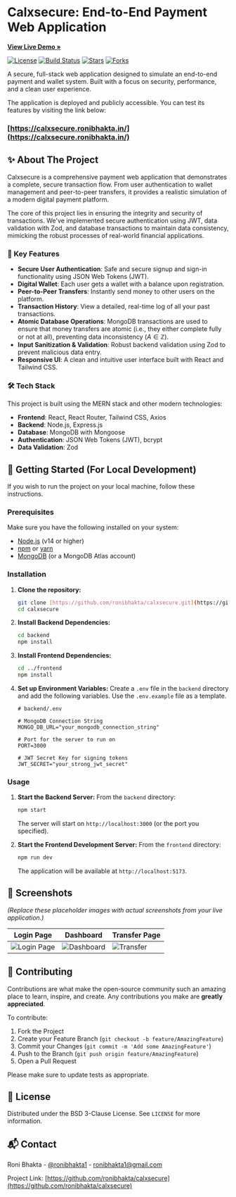 # Calxsecure: End-to-End Payment Web Application

**[View Live Demo »](https://calxsecure.ronibhakta.in/)**

[![License](https://img.shields.io/badge/License-BSD_3--Clause-blue.svg)](https://opensource.org/licenses/BSD-3-Clause)
[![Build Status](https://img.shields.io/badge/build-passing-brightgreen.svg)](https://github.com/ronibhakta/calxsecure)
[![Stars](https://img.shields.io/github/stars/ronibhakta/calxsecure.svg)](https://github.com/ronibhakta/calxsecure/stargazers)
[![Forks](https://img.shields.io/github/forks/ronibhakta/calxsecure.svg)](https://github.com/ronibhakta/calxsecure/network/members)

A secure, full-stack web application designed to simulate an end-to-end payment and wallet system. Built with a focus on security, performance, and a clean user experience.

The application is deployed and publicly accessible. You can test its features by visiting the link below:

### **[https://calxsecure.ronibhakta.in/](https://calxsecure.ronibhakta.in/)**

## ✨ About The Project

Calxsecure is a comprehensive payment web application that demonstrates a complete, secure transaction flow. From user authentication to wallet management and peer-to-peer transfers, it provides a realistic simulation of a modern digital payment platform.

The core of this project lies in ensuring the integrity and security of transactions. We've implemented secure authentication using JWT, data validation with Zod, and database transactions to maintain data consistency, mimicking the robust processes of real-world financial applications.

### 🚀 Key Features

* **Secure User Authentication**: Safe and secure signup and sign-in functionality using JSON Web Tokens (JWT).
* **Digital Wallet**: Each user gets a wallet with a balance upon registration.
* **Peer-to-Peer Transfers**: Instantly send money to other users on the platform.
* **Transaction History**: View a detailed, real-time log of all your past transactions.
* **Atomic Database Operations**: MongoDB transactions are used to ensure that money transfers are atomic (i.e., they either complete fully or not at all), preventing data inconsistency ($A \in \mathbb{Z}$).
* **Input Sanitization & Validation**: Robust backend validation using Zod to prevent malicious data entry.
* **Responsive UI**: A clean and intuitive user interface built with React and Tailwind CSS.

### 🛠️ Tech Stack

This project is built using the MERN stack and other modern technologies:

* **Frontend**: React, React Router, Tailwind CSS, Axios
* **Backend**: Node.js, Express.js
* **Database**: MongoDB with Mongoose
* **Authentication**: JSON Web Tokens (JWT), bcrypt
* **Data Validation**: Zod

## 🏁 Getting Started (For Local Development)

If you wish to run the project on your local machine, follow these instructions.

### Prerequisites

Make sure you have the following installed on your system:

* [Node.js](https://nodejs.org/en/) (v14 or higher)
* [npm](https://www.npmjs.com/) or [yarn](https://yarnpkg.com/)
* [MongoDB](https://www.mongodb.com/try/download/community) (or a MongoDB Atlas account)

### Installation

1.  **Clone the repository:**
    ```sh
    git clone [https://github.com/ronibhakta/calxsecure.git](https://github.com/ronibhakta/calxsecure.git)
    cd calxsecure
    ```

2.  **Install Backend Dependencies:**
    ```sh
    cd backend
    npm install
    ```

3.  **Install Frontend Dependencies:**
    ```sh
    cd ../frontend
    npm install
    ```

4.  **Set up Environment Variables:**
    Create a `.env` file in the `backend` directory and add the following variables. Use the `.env.example` file as a template.
    ```env
    # backend/.env

    # MongoDB Connection String
    MONGO_DB_URL="your_mongodb_connection_string"

    # Port for the server to run on
    PORT=3000

    # JWT Secret Key for signing tokens
    JWT_SECRET="your_strong_jwt_secret"
    ```

### Usage

1.  **Start the Backend Server:**
    From the `backend` directory:
    ```sh
    npm start
    ```
    The server will start on `http://localhost:3000` (or the port you specified).

2.  **Start the Frontend Development Server:**
    From the `frontend` directory:
    ```sh
    npm run dev
    ```
    The application will be available at `http://localhost:5173`.

## 📸 Screenshots

*(Replace these placeholder images with actual screenshots from your live application.)*

| Login Page                                     | Dashboard                                        | Transfer Page                                  |
| ---------------------------------------------- | ------------------------------------------------ | ---------------------------------------------- |
| ![Login Page](https://i.imgur.com/your-login.png) | ![Dashboard](https://i.imgur.com/your-dashboard.png) | ![Transfer](https://i.imgur.com/your-transfer.png) |

## 🤝 Contributing

Contributions are what make the open-source community such an amazing place to learn, inspire, and create. Any contributions you make are **greatly appreciated**.

To contribute:

1.  Fork the Project
2.  Create your Feature Branch (`git checkout -b feature/AmazingFeature`)
3.  Commit your Changes (`git commit -m 'Add some AmazingFeature'`)
4.  Push to the Branch (`git push origin feature/AmazingFeature`)
5.  Open a Pull Request

Please make sure to update tests as appropriate.

## 📜 License

Distributed under the BSD 3-Clause License. See `LICENSE` for more information.

## 📬 Contact

Roni Bhakta - [@ronibhakta1](https://twitter.com/ronibhakta1) - ronibhakta1@gmail.com

Project Link: [https://github.com/ronibhakta/calxsecure](https://github.com/ronibhakta/calxsecure)

